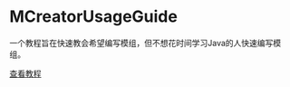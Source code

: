 # MCreatorUsageGuide

 一个教程旨在快速教会希望编写模组，但不想花时间学习Java的人快速编写模组。

[查看教程](https://gitee.com/at-studio/MCreatorUsageGuide/blob/main/content/MCreatorUsageGuide.md)

